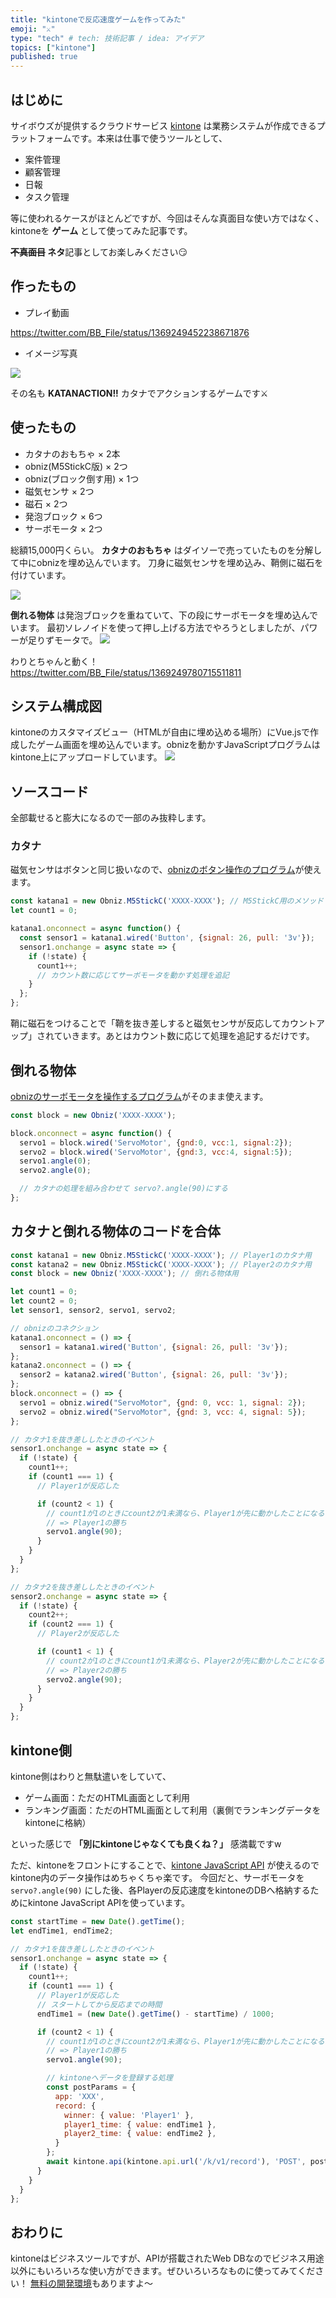 ```yaml
---
title: "kintoneで反応速度ゲームを作ってみた"
emoji: "⚔"
type: "tech" # tech: 技術記事 / idea: アイデア
topics: ["kintone"]
published: true
---
```


## はじめに

サイボウズが提供するクラウドサービス [kintone](https://kintone.cybozu.co.jp/) は業務システムが作成できるプラットフォームです。本来は仕事で使うツールとして、

- 案件管理
- 顧客管理
- 日報
- タスク管理

等に使われるケースがほとんどですが、今回はそんな真面目な使い方ではなく、kintoneを **ゲーム** として使ってみた記事です。

**~~不真面目~~ ネタ**記事としてお楽しみください😏

## 作ったもの

- プレイ動画

https://twitter.com/BB_File/status/1369249452238671876

- イメージ写真

![](https://storage.googleapis.com/zenn-user-upload/luptbqr2t4v06sabcg1yyme1ptkz)

その名も **KATANACTION!!** カタナでアクションするゲームです⚔

## 使ったもの

- カタナのおもちゃ × 2本
- obniz(M5StickC版) × 2つ
- obniz(ブロック倒す用) × 1つ
- 磁気センサ × 2つ
- 磁石 × 2つ
- 発泡ブロック × 6つ
- サーボモータ × 2つ


総額15,000円くらい。
**カタナのおもちゃ** はダイソーで売っていたものを分解して中にobnizを埋め込んでいます。
刀身に磁気センサを埋め込み、鞘側に磁石を付けています。

![](https://docs.google.com/drawings/d/e/2PACX-1vTW0Eq7prW8aQGu1yztvEhT2Yej3UtTKsSPuYZLxb0Rgu_8rai4dejxcUBIrY9WFZfeqRMq4uUa8WV7/pub?w=768&amp;h=401)

**倒れる物体** は発泡ブロックを重ねていて、下の段にサーボモータを埋め込んでいます。
最初ソレノイドを使って押し上げる方法でやろうとしましたが、パワーが足りずモータで。
![](https://docs.google.com/drawings/d/e/2PACX-1vTsZRliueevJOwUu-ToTQjzVvLFIqGOia0arbjKlr-17b5_G3Mox1LmTfpkO-oEmNHDAtskT8WDrYdo/pub?w=926&amp;h=520)

わりとちゃんと動く！
https://twitter.com/BB_File/status/1369249780715511811

## システム構成図

kintoneのカスタマイズビュー（HTMLが自由に埋め込める場所）にVue.jsで作成したゲーム画面を埋め込んでいます。obnizを動かすJavaScriptプログラムはkintone上にアップロードしています。
![](https://docs.google.com/drawings/d/e/2PACX-1vTGb01hm8MTj64WQRhECcc7W6P4Wm9LEi12kMoGmofh9s7SH9WI3P8HgStal-BYPjED4XBcU57DssMa/pub?w=927&amp;h=603)

## ソースコード

全部載せると膨大になるので一部のみ抜粋します。

### カタナ

磁気センサはボタンと同じ扱いなので、[obnizのボタン操作のプログラム](https://obniz.com/ja/sdk/parts/Button/README.md)が使えます。

```javascript:katana_sample.js
const katana1 = new Obniz.M5StickC('XXXX-XXXX'); // M5StickC用のメソッド
let count1 = 0;

katana1.onconnect = async function() {
  const sensor1 = katana1.wired('Button', {signal: 26, pull: '3v'});
  sensor1.onchange = async state => {
    if (!state) {
      count1++;
      // カウント数に応じてサーボモータを動かす処理を追記
    }
  };
};
```

鞘に磁石をつけることで「鞘を抜き差しすると磁気センサが反応してカウントアップ」されていきます。あとはカウント数に応じて処理を追記するだけです。

## 倒れる物体

[obnizのサーボモータを操作するプログラム](https://obniz.com/ja/sdk/parts/ServoMotor/README.md)がそのまま使えます。

```javascript:servo_sample.js
const block = new Obniz('XXXX-XXXX');

block.onconnect = async function() {
  servo1 = block.wired('ServoMotor', {gnd:0, vcc:1, signal:2});
  servo2 = block.wired('ServoMotor', {gnd:3, vcc:4, signal:5});
  servo1.angle(0);
  servo2.angle(0);

  // カタナの処理を組み合わせて servo?.angle(90)にする
};
```

## カタナと倒れる物体のコードを合体

```javascript:sample.js
const katana1 = new Obniz.M5StickC('XXXX-XXXX'); // Player1のカタナ用
const katana2 = new Obniz.M5StickC('XXXX-XXXX'); // Player2のカタナ用
const block = new Obniz('XXXX-XXXX'); // 倒れる物体用

let count1 = 0;
let count2 = 0;
let sensor1, sensor2, servo1, servo2;

// obnizのコネクション
katana1.onconnect = () => {
  sensor1 = katana1.wired('Button', {signal: 26, pull: '3v'});
};
katana2.onconnect = () => {
  sensor2 = katana2.wired('Button', {signal: 26, pull: '3v'});
};
block.onconnect = () => {
  servo1 = obniz.wired("ServoMotor", {gnd: 0, vcc: 1, signal: 2});
  servo2 = obniz.wired("ServoMotor", {gnd: 3, vcc: 4, signal: 5});
};

// カタナ1を抜き差ししたときのイベント
sensor1.onchange = async state => {
  if (!state) {
    count1++;
    if (count1 === 1) {
      // Player1が反応した

      if (count2 < 1) {
        // count1が1のときにcount2が1未満なら、Player1が先に動かしたことになる
        // => Player1の勝ち
        servo1.angle(90);
      }
    }
  }
};

// カタナ2を抜き差ししたときのイベント
sensor2.onchange = async state => {
  if (!state) {
    count2++;
    if (count2 === 1) {
      // Player2が反応した

      if (count1 < 1) {
        // count2が1のときにcount1が1未満なら、Player2が先に動かしたことになる
        // => Player2の勝ち
        servo2.angle(90);
      }
    }
  }
};
```

## kintone側

kintone側はわりと無駄遣いをしていて、

- ゲーム画面：ただのHTML画面として利用
- ランキング画面：ただのHTML画面として利用（裏側でランキングデータをkintoneに格納）

といった感じで **「別にkintoneじゃなくても良くね？」** 感満載ですw

ただ、kintoneをフロントにすることで、[kintone JavaScript API](https://developer.cybozu.io/hc/ja/articles/360000361686) が使えるのでkintone内のデータ操作はめちゃくちゃ楽です。
今回だと、サーボモータを `servo?.angle(90)` にした後、各Playerの反応速度をkintoneのDBへ格納するためにkintone JavaScript APIを使っています。

```javascript:post_kintone_sample.js
const startTime = new Date().getTime();
let endTime1, endTime2;

// カタナ1を抜き差ししたときのイベント
sensor1.onchange = async state => {
  if (!state) {
    count1++;
    if (count1 === 1) {
      // Player1が反応した
      // スタートしてから反応までの時間
      endTime1 = (new Date().getTime() - startTime) / 1000;

      if (count2 < 1) {
        // count1が1のときにcount2が1未満なら、Player1が先に動かしたことになる
        // => Player1の勝ち
        servo1.angle(90);

        // kintoneへデータを登録する処理
        const postParams = {
          app: 'XXX',
          record: {
            winner: { value: 'Player1' },
            player1_time: { value: endTime1 },
            player2_time: { value: endTime2 },
          }
        };
        await kintone.api(kintone.api.url('/k/v1/record'), 'POST', postParams);
      }
    }
  }
};
```

## おわりに

kintoneはビジネスツールですが、APIが搭載されたWeb DBなのでビジネス用途以外にもいろいろな使い方ができます。ぜひいろいろなものに使ってみてください！
[無料の開発環境](https://developer.cybozu.io/hc/ja/articles/200720464)もありますよ〜
